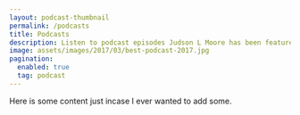 ```yaml
---
layout: podcast-thumbnail
permalink: /podcasts
title: Podcasts
description: Listen to podcast episodes Judson L Moore has been featured in.
image: assets/images/2017/03/best-podcast-2017.jpg
pagination: 
  enabled: true
  tag: podcast
---
```


Here is some content just incase I ever wanted to add some. 